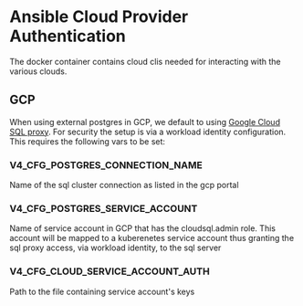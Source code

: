 # Ansible Cloud Provider Authentication

The docker container contains cloud clis needed for interacting with the various clouds.

## GCP

When using external postgres in GCP, we default to using [Google Cloud SQL proxy](https://cloud.google.com/sql/docs/postgres/connect-kubernetes-engine). For security the setup is via a workload identity configuration. This requires the following vars to be set:

### V4_CFG_POSTGRES_CONNECTION_NAME

Name of the sql cluster connection as listed in the gcp portal

### V4_CFG_POSTGRES_SERVICE_ACCOUNT

Name of service account in GCP that has the cloudsql.admin role. This account will be mapped to a kuberenetes service account thus granting the sql proxy access, via workload identity, to the sql server

### V4_CFG_CLOUD_SERVICE_ACCOUNT_AUTH 

Path to the file containing service account's keys
